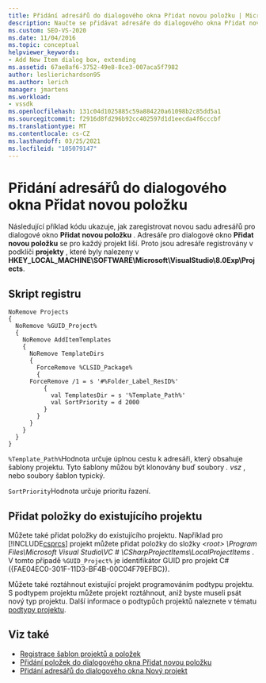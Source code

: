 ```yaml
---
title: Přidání adresářů do dialogového okna Přidat novou položku | Microsoft Docs
description: Naučte se přidávat adresáře do dialogového okna Přidat novou položku v aplikaci Visual Studio pomocí skriptu registru pro registraci adresářů.
ms.custom: SEO-VS-2020
ms.date: 11/04/2016
ms.topic: conceptual
helpviewer_keywords:
- Add New Item dialog box, extending
ms.assetid: 67ae8af6-3752-49e8-8ce3-007aca5f7982
author: leslierichardson95
ms.author: lerich
manager: jmartens
ms.workload:
- vssdk
ms.openlocfilehash: 131c04d1025885c59a884220a61098b2c85dd5a1
ms.sourcegitcommit: f2916d8fd296b92cc402597d1d1eecda4f6cccbf
ms.translationtype: MT
ms.contentlocale: cs-CZ
ms.lasthandoff: 03/25/2021
ms.locfileid: "105079147"
---
```

# <a name="add-directories-to-the-add-new-item-dialog-box"></a>Přidání adresářů do dialogového okna Přidat novou položku
Následující příklad kódu ukazuje, jak zaregistrovat novou sadu adresářů pro dialogové okno **Přidat novou položku** . Adresáře pro dialogové okno **Přidat novou položku** se pro každý projekt liší. Proto jsou adresáře registrovány v podklíči **projekty** , které byly nalezeny v **HKEY_LOCAL_MACHINE\SOFTWARE\Microsoft\VisualStudio\8.0Exp\Projects**.

## <a name="registry-script"></a>Skript registru

```
NoRemove Projects
{
  NoRemove %GUID_Project%
  {
    NoRemove AddItemTemplates
    {
      NoRemove TemplateDirs
      {
        ForceRemove %CLSID_Package%
        {
      ForceRemove /1 = s '#%Folder_Label_ResID%'
          {
            val TemplatesDir = s '%Template_Path%'
            val SortPriority = d 2000
          }
        }
      }
    }
  }
}
```

 `%Template_Path%`Hodnota určuje úplnou cestu k adresáři, který obsahuje šablony projektu. Tyto šablony můžou být klonovány buď soubory *. vsz* , nebo soubory šablon typický.

 `SortPriority`Hodnota určuje prioritu řazení.

## <a name="add-items-to-an-existing-project"></a>Přidat položky do existujícího projektu
 Můžete také přidat položky do existujícího projektu. Například pro [!INCLUDE[csprcs](../../data-tools/includes/csprcs_md.md)] projekt můžete přidat položky do složky *\<root> \Program Files\Microsoft Visual Studio\VC # \CSharpProjectItems\LocalProjectItems* . V tomto případě `%GUID_Project%` je identifikátor GUID pro projekt C# ({FAE04EC0-301F-11D3-BF4B-00C04F79EFBC}).

 Můžete také roztáhnout existující projekt programováním podtypu projektu. S podtypem projektu můžete projekt roztáhnout, aniž byste museli psát nový typ projektu. Další informace o podtypůch projektů naleznete v tématu [podtypy projektu](../../extensibility/internals/project-subtypes.md).

## <a name="see-also"></a>Viz také
- [Registrace šablon projektů a položek](../../extensibility/internals/registering-project-and-item-templates.md)
- [Přidání položek do dialogového okna Přidat novou položku](../../extensibility/internals/adding-items-to-the-add-new-item-dialog-boxes.md)
- [Přidání adresářů do dialogového okna Nový projekt](../../extensibility/internals/adding-directories-to-the-new-project-dialog-box.md)
